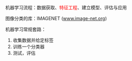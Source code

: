 机器学习流程：数据获取、<font color=red>特征工程</font>、建立模型、评估与应用

图像分类的库：IMAGENET (www.image-net.org)

机器学习常规套路：

1. 收集数据并给定标签
2. 训练一个分类器
3. 测试，评估



